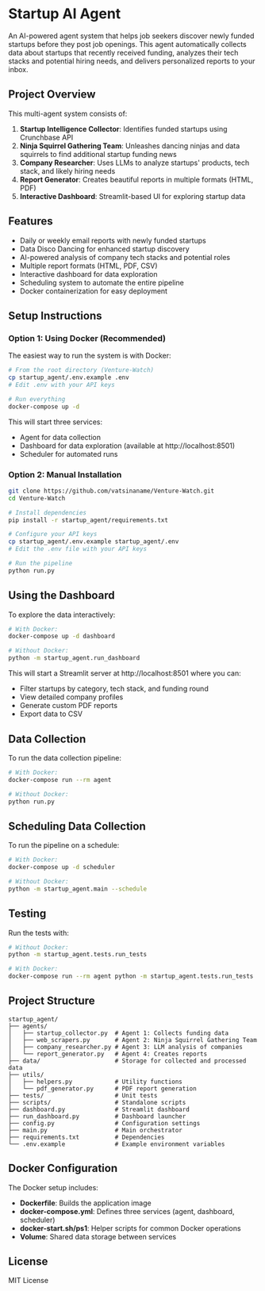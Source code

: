 # Startup AI Agent

An AI-powered agent system that helps job seekers discover newly funded startups before they post job openings. This agent automatically collects data about startups that recently received funding, analyzes their tech stacks and potential hiring needs, and delivers personalized reports to your inbox.

## Project Overview

This multi-agent system consists of:

1. **Startup Intelligence Collector**: Identifies funded startups using Crunchbase API
2. **Ninja Squirrel Gathering Team**: Unleashes dancing ninjas and data squirrels to find additional startup funding news
3. **Company Researcher**: Uses LLMs to analyze startups' products, tech stack, and likely hiring needs
4. **Report Generator**: Creates beautiful reports in multiple formats (HTML, PDF)
5. **Interactive Dashboard**: Streamlit-based UI for exploring startup data

## Features

- Daily or weekly email reports with newly funded startups
- Data Disco Dancing for enhanced startup discovery
- AI-powered analysis of company tech stacks and potential roles
- Multiple report formats (HTML, PDF, CSV)
- Interactive dashboard for data exploration
- Scheduling system to automate the entire pipeline
- Docker containerization for easy deployment

## Setup Instructions

### Option 1: Using Docker (Recommended)

The easiest way to run the system is with Docker:

```bash
# From the root directory (Venture-Watch)
cp startup_agent/.env.example .env
# Edit .env with your API keys

# Run everything
docker-compose up -d
```

This will start three services:
- Agent for data collection
- Dashboard for data exploration (available at http://localhost:8501)
- Scheduler for automated runs

### Option 2: Manual Installation

```bash
git clone https://github.com/vatsinaname/Venture-Watch.git
cd Venture-Watch

# Install dependencies
pip install -r startup_agent/requirements.txt

# Configure your API keys
cp startup_agent/.env.example startup_agent/.env
# Edit the .env file with your API keys

# Run the pipeline
python run.py
```

## Using the Dashboard

To explore the data interactively:

```bash
# With Docker:
docker-compose up -d dashboard

# Without Docker:
python -m startup_agent.run_dashboard
```

This will start a Streamlit server at http://localhost:8501 where you can:
- Filter startups by category, tech stack, and funding round
- View detailed company profiles
- Generate custom PDF reports
- Export data to CSV

## Data Collection

To run the data collection pipeline:

```bash
# With Docker:
docker-compose run --rm agent

# Without Docker:
python run.py
```

## Scheduling Data Collection

To run the pipeline on a schedule:

```bash
# With Docker:
docker-compose up -d scheduler

# Without Docker:
python -m startup_agent.main --schedule
```

## Testing

Run the tests with:

```bash
# Without Docker:
python -m startup_agent.tests.run_tests

# With Docker:
docker-compose run --rm agent python -m startup_agent.tests.run_tests
```

## Project Structure

```
startup_agent/
├── agents/
│   ├── startup_collector.py  # Agent 1: Collects funding data
│   ├── web_scrapers.py       # Agent 2: Ninja Squirrel Gathering Team
│   ├── company_researcher.py # Agent 3: LLM analysis of companies
│   └── report_generator.py   # Agent 4: Creates reports
├── data/                     # Storage for collected and processed data
├── utils/
│   ├── helpers.py            # Utility functions
│   └── pdf_generator.py      # PDF report generation
├── tests/                    # Unit tests
├── scripts/                  # Standalone scripts
├── dashboard.py              # Streamlit dashboard
├── run_dashboard.py          # Dashboard launcher
├── config.py                 # Configuration settings
├── main.py                   # Main orchestrator
├── requirements.txt          # Dependencies
└── .env.example              # Example environment variables
```

## Docker Configuration

The Docker setup includes:

- **Dockerfile**: Builds the application image
- **docker-compose.yml**: Defines three services (agent, dashboard, scheduler)
- **docker-start.sh/ps1**: Helper scripts for common Docker operations
- **Volume**: Shared data storage between services

## License

MIT License 